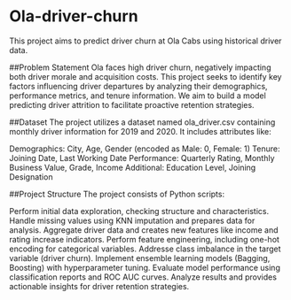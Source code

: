 # Ola-driver-churn
This project aims to predict driver churn at Ola Cabs using historical driver data.

##Problem Statement
Ola faces high driver churn, negatively impacting both driver morale and acquisition costs. This project seeks to identify key factors influencing driver departures by analyzing their demographics, performance metrics, and tenure information. We aim to build a model predicting driver attrition to facilitate proactive retention strategies.

##Dataset
The project utilizes a dataset named ola_driver.csv containing monthly driver information for 2019 and 2020. It includes attributes like:

Demographics: City, Age, Gender (encoded as Male: 0, Female: 1) Tenure: Joining Date, Last Working Date Performance: Quarterly Rating, Monthly Business Value, Grade, Income Additional: Education Level, Joining Designation

##Project Structure
The project consists of Python scripts:

Perform initial data exploration, checking structure and characteristics. Handle missing values using KNN imputation and prepares data for analysis. Aggregate driver data and creates new features like income and rating increase indicators. Perform feature engineering, including one-hot encoding for categorical variables. Addresse class imbalance in the target variable (driver churn). Implement ensemble learning models (Bagging, Boosting) with hyperparameter tuning. Evaluate model performance using classification reports and ROC AUC curves. Analyze results and provides actionable insights for driver retention strategies.
